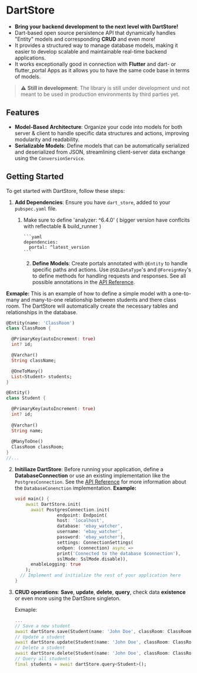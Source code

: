# DartStore

* **Bring your backend development to the next level with DartStore!**  
* Dart-based open source persistence API that dynamically handles "Entity" models and corresponding **CRUD** and even more! 
* It provides a structured way to manage database models, making it easier to develop scalable and maintainable real-time backend applications.
* It works exceptionally good in connection with **Flutter** and dart- or flutter_portal Apps as it allows you to have the same code base in terms of models.

> :warning: **Still in development**: The library is still under development und not meant to be used in production environments by third parties yet.

## Features

- **Model-Based Architecture**: Organize your code into models for both server & client to handle specific data structures and actions, improving modularity and readability.
- **Serializable Models**: Define models that can be automatically serialized and deserialized from JSON, streamlining client-server data exchange using the `ConversionService`.


## Getting Started

To get started with DartStore, follow these steps:

1. **Add Dependencies**: Ensure you have `dart_store`, added to your `pubspec.yaml` file.
    1. Make sure to define 'analyzer: ^6.4.0' ( bigger version have conflcits with reflectable & build_runner )

           ```yaml
           dependencies:
             portal: ^latest_version
           ```
       2. **Define Models**: Create portals annotated with `@Entity` to handle specific paths and actions. Use `@SQLDataType`'s and `@ForeignKey`'s to define methods for handling requests and responses. See all possible annotations in the [API Reference](https://html-preview.github.io/?url=https://raw.githubusercontent.com/DerWolf01/dart_store/main/doc/api/data_definition_data_definition/data_definition_data_definition-library.html).


**Exmaple:**
    This is an example of how to define a simple model with a one-to-many and many-to-one relationship between students and there class room.
    The DartStore will automatically create the necessary tables and relationships in the database.

```dart
@Entity(name: 'ClassRoom')
class ClassRoom {

  @PrimaryKey(autoIncrement: true)
  int? id;

  @Varchar()
  String className;

  @OneToMany()
  List<Student> students;
}

@Entity()
class Student {

  @PrimaryKey(autoIncrement: true)
  int? id;
  
  @Varchar()
  String name;
  
  @ManyToOne()
  ClassRoom classRoom;
}
//... 
   ```

2. **Initiliaze DartStore**: Before running your application, define a **DatabaseConnection** or use an existing implementation like the `PostgresConnection`. See the [API Reference](https://pub.dev/documentation/portal/latest/portal/portal-library.html) for more information about the `DatabaseConenction` implementation.
    **Example:**
    ```dart
    void main() {
        await DartStore.init(
          await PostgresConnection.init(
                    endpoint: Endpoint(
                    host: 'localhost',
                    database: 'ebay_watcher',
                    username: 'ebay_watcher',
                    password: 'ebay_watcher'),
                    settings: ConnectionSettings(
                    onOpen: (connection) async =>
                    print('Connected to the database $connection'),
                    sslMode: SslMode.disable)),
          enableLogging: true
        );
      // Implement and initialize the rest of your application here
    }
    ```


4. **CRUD operations**: **Save**, **update**, **delete**, **query**, check data **existence** or even more using the DartStore singleton.

    Exmaple:

    ```dart
    ...
    // Save a new student
    await dartStore.save(Student(name: 'John Doe', classRoom: ClassRoom(className: 'Math')));
    // Update a student
    await dartStore.update(Student(name: 'John Doe', classRoom: ClassRoom(className: 'Math')));
    // Delete a student
    await dartStore.delete(Student(name: 'John Doe', classRoom: ClassRoom(className: 'Math')));
    // Query all students
    final students = await dartStore.query<Student>();
   ```
